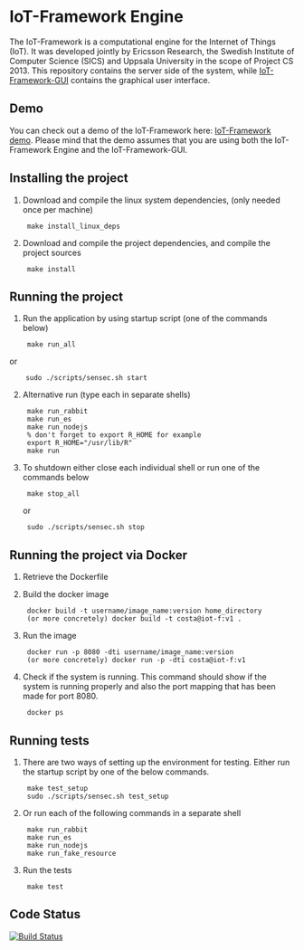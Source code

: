 # IoT-Framework Engine

The IoT-Framework is a computational engine for the Internet of Things (IoT). It was developed jointly by Ericsson Research, the Swedish Institute of Computer Science (SICS) and Uppsala University in the scope of Project CS 2013. This repository contains the server side of the system, while [IoT-Framework-GUI](https://github.com/EricssonResearch/iot-framework-gui) contains the graphical user interface.

## Demo

You can check out a demo of the IoT-Framework here: [IoT-Framework demo](https://vimeo.com/98966770). Please mind that the demo assumes that you are using both the IoT-Framework Engine and the IoT-Framework-GUI. 

## Installing the project

1. Download and compile the linux system dependencies, (only needed once per machine)

        make install_linux_deps

2. Download and compile the project dependencies, and compile the project sources

        make install

## Running the project

1. Run the application by using startup script (one of the commands below)

        make run_all
  
  or
  
        sudo ./scripts/sensec.sh start

2. Alternative run (type each in separate shells)

        make run_rabbit
        make run_es
        make run_nodejs
        % don't forget to export R_HOME for example
        export R_HOME="/usr/lib/R"
        make run

4. To shutdown either close each individual shell or run one of the commands below

        make stop_all

   or
   
        sudo ./scripts/sensec.sh stop

## Running the project via Docker

1. Retrieve the Dockerfile
2. Build the docker image
        
        docker build -t username/image_name:version home_directory
        (or more concretely) docker build -t costa@iot-f:v1 .

3. Run the image
        
        docker run -p 8080 -dti username/image_name:version 
        (or more concretely) docker run -p -dti costa@iot-f:v1

4. Check if the system is running. This command should show if the system is running properly and also the port mapping that has been made for port 8080.

        docker ps
        

## Running tests

1. There are two ways of setting up the environment for testing. Either run the startup script by one of the below commands.

        make test_setup
        sudo ./scripts/sensec.sh test_setup

2. Or run each of the following commands in a separate shell

        make run_rabbit
        make run_es
        make run_nodejs
        make run_fake_resource

3. Run the tests

        make test

## Code Status

[![Build Status](https://travis-ci.org/EricssonResearch/iot-framework-engine.svg)](https://travis-ci.org/EricssonResearch/iot-framework-engine)
